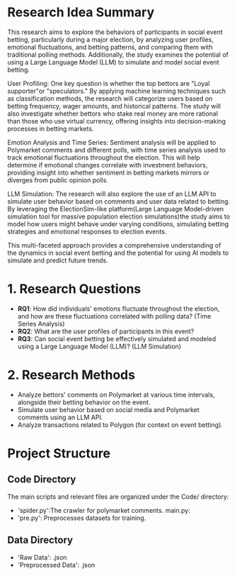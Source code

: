 # Research Idea Summary

This research aims to explore the behaviors of participants in social event betting, particularly during a major election, by analyzing user profiles, emotional fluctuations, and betting patterns, and comparing them with traditional polling methods. Additionally, the study examines the potential of using a Large Language Model (LLM) to simulate and model social event betting.

User Profiling: One key question is whether the top bettors are "Loyal supporter"or "speculators." By applying machine learning techniques such as classification methods, the research will categorize users based on betting frequency, wager amounts, and historical patterns. The study will also investigate whether bettors who stake real money are more rational than those who use virtual currency, offering insights into decision-making processes in betting markets.

Emotion Analysis and Time Series: Sentiment analysis will be applied to Polymarket comments and different polls, with time series analysis used to track emotional fluctuations throughout the election. This will help determine if emotional changes correlate with investment behaviors, providing insight into whether sentiment in betting markets mirrors or diverges from public opinion polls.

LLM Simulation: The research will also explore the use of an LLM API to simulate user behavior based on comments and user data related to betting. By leveraging the ElectionSim-like platform(Large Language Model-driven simulation tool for massive population election simulations)the study aims to model how users might behave under varying conditions, simulating betting strategies and emotional responses to election events.

This multi-faceted approach provides a comprehensive understanding of the dynamics in social event betting and the potential for using AI models to simulate and predict future trends.


# 1. Research Questions

- **RQ1**: How did individuals' emotions fluctuate throughout the election, and how are these fluctuations correlated with polling data? (Time Series Analysis)
- **RQ2**: What are the user profiles of participants in this event?
- **RQ3**: Can social event betting be effectively simulated and modeled using a Large Language Model (LLM)? (LLM Simulation)

# 2. Research Methods

- Analyze bettors' comments on Polymarket at various time intervals, alongside their betting behavior on the event.
- Simulate user behavior based on social media and Polymarket comments using an LLM API.
- Analyze transactions related to Polygon (for context on event betting).


# Project Structure
## Code Directory
The main scripts and relevant files are organized under the Code/ directory:

- 'spider.py':The crawler for polymarket comments.
main.py:
- 'pre.py': Preprocesses datasets for training.

## Data Directory
- 'Raw Data': .json
- 'Preprocessed Data': .json